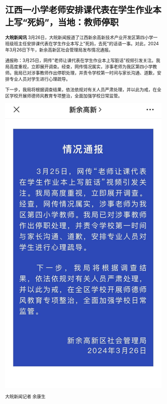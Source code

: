 # 江西一小学老师安排课代表在学生作业本上写“死妈”，当地：教师停职

**大皖新闻讯**
3月26日，大皖新闻报道了江西新余高新技术产业开发区第四小学一班级班主任安排课代表在学生作业本写上"死妈，去死"的话语一事。对此，2024年3月26日下午，新余高新区社会管理局发布情况通报。

通报称：3月25日，网传"老师让课代表在学生作业本上写脏话"视频引发关注。我局高度重视，立即展开调查。经查，网传情况属实，涉事老师为我区第四小学教师。我局已对涉事教师作出停职处理，并责令学校第一时间与家长沟通、道歉，安排专业人员对学生进行心理疏导。

下一步，我局将根据调查结果，依法依规对有关人员严肃处理，并以此为戒，在全区学校开展师德师风教育专项整治，全面加强学校日常监管。

![ea461f3be60f06776a24d307dfc01957.jpg](https://raw.githubusercontent.com/qqhsx/qqnews_image/main/2024/03/26/江西一小学老师安排课代表在学生作业本上写“死妈”，当地：教师停职/ea461f3be60f06776a24d307dfc01957.jpg)

大皖新闻记者 余康生

